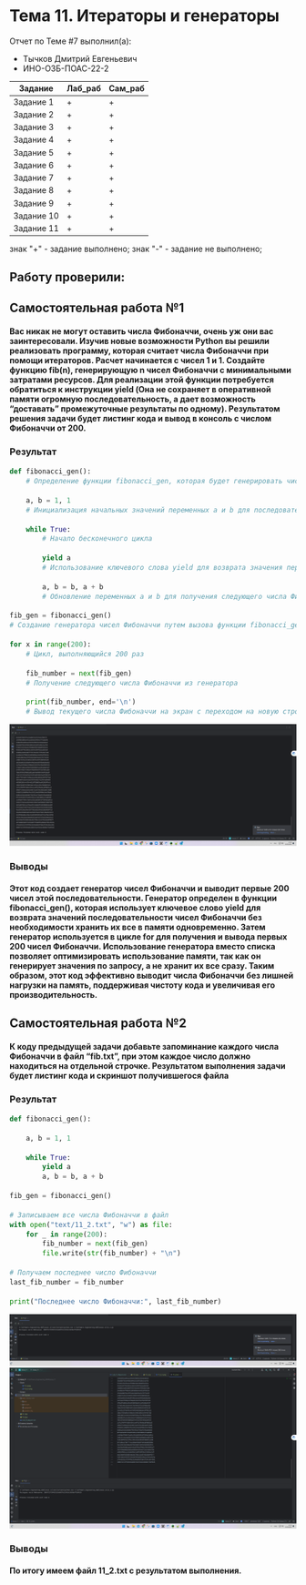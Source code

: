# Тема 11. Итераторы и генераторы
Отчет по Теме #7 выполнил(а):
- Тычков Дмитрий Евгеньевич
- ИНО-ОЗБ-ПОАС-22-2

| Задание    | Лаб_раб | Сам_раб |
|------------|---------|---------|
| Задание 1  | +       | +       |
| Задание 2  | +       | +       |
| Задание 3  | +       | +       |
| Задание 4  | +       | +       |
| Задание 5  | +       | +       |
| Задание 6  | +       | +       |
| Задание 7  | +       | +       |
| Задание 8  | +       | +       |
| Задание 9  | +       | +       |
| Задание 10 | +       | +       |
| Задание 11 | +       | +       |

знак "+" - задание выполнено; знак "-" - задание не выполнено;

Работу проверили:
- 

## Самостоятельная работа №1
#### Вас никак не могут оставить числа Фибоначчи, очень уж они вас заинтересовали. Изучив новые возможности Python вы решили реализовать программу, которая считает числа Фибоначчи при помощи итераторов. Расчет начинается с чисел 1 и 1. Создайте функцию fib(n), генерирующую n чисел Фибоначчи с минимальными затратами ресурсов. Для реализации этой функции потребуется обратиться к инструкции yield (Она не сохраняет в оперативной памяти огромную последовательность, а дает возможность “доставать” промежуточные результаты по одному). Результатом решения задачи будет листинг кода и вывод в консоль с числом Фибоначчи от 200.

### Результат
```python
def fibonacci_gen():
    # Определение функции fibonacci_gen, которая будет генерировать числа Фибоначчи

    a, b = 1, 1
    # Инициализация начальных значений переменных a и b для последовательности Фибоначчи

    while True:
        # Начало бесконечного цикла

        yield a
        # Использование ключевого слова yield для возврата значения переменной a и временной приостановки выполнения функции

        a, b = b, a + b
        # Обновление переменных a и b для получения следующего числа Фибоначчи

fib_gen = fibonacci_gen()
# Создание генератора чисел Фибоначчи путем вызова функции fibonacci_gen

for x in range(200):
    # Цикл, выполняющийся 200 раз

    fib_number = next(fib_gen)
    # Получение следующего числа Фибоначчи из генератора

    print(fib_number, end='\n')
    # Вывод текущего числа Фибоначчи на экран с переходом на новую строку
```
![Меню](https://github.com/DmitryTychkov/Software_Engineering_NEW/blob/issue_11/issue_11/pic/11_1.png)
### Выводы
#### Этот код создает генератор чисел Фибоначчи и выводит первые 200 чисел этой последовательности. Генератор определен в функции fibonacci_gen(), которая использует ключевое слово yield для возврата значений последовательности чисел Фибоначчи без необходимости хранить их все в памяти одновременно. Затем генератор используется в цикле for для получения и вывода первых 200 чисел Фибоначчи. Использование генератора вместо списка позволяет оптимизировать использование памяти, так как он генерирует значения по запросу, а не хранит их все сразу. Таким образом, этот код эффективно выводит числа Фибоначчи без лишней нагрузки на память, поддерживая чистоту кода и увеличивая его производительность.

## Самостоятельная работа №2
#### К коду предыдущей задачи добавьте запоминание каждого числа Фибоначчи в файл “fib.txt”, при этом каждое число должно находиться на отдельной строчке. Результатом выполнения задачи будет листинг кода и скриншот получившегося файла

### Результат
```python
def fibonacci_gen():

    a, b = 1, 1

    while True:
        yield a
        a, b = b, a + b

fib_gen = fibonacci_gen()

# Записываем все числа Фибоначчи в файл
with open("text/11_2.txt", "w") as file:
    for _ in range(200):
        fib_number = next(fib_gen)
        file.write(str(fib_number) + "\n")

# Получаем последнее число Фибоначчи
last_fib_number = fib_number

print("Последнее число Фибоначчи:", last_fib_number)

```
![Меню](https://github.com/DmitryTychkov/Software_Engineering_NEW/blob/issue_11/issue_11/pic/11_2_1.png)
![Меню](https://github.com/DmitryTychkov/Software_Engineering_NEW/blob/issue_11/issue_11/pic/11_2_2.png)
### Выводы
#### По итогу имеем файл 11_2.txt c результатом выполнения.

